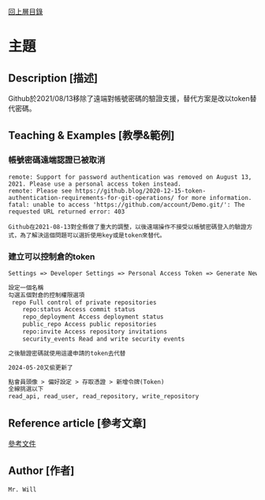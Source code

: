 [回上層目錄](../README.md)

# 主題

## **Description [描述]**
Github於2021/08/13移除了遠端對帳號密碼的驗證支援，替代方案是改以token替代密碼。

## **Teaching & Examples [教學&範例]**
### 帳號密碼遠端認證已被取消
```
remote: Support for password authentication was removed on August 13, 2021. Please use a personal access token instead.
remote: Please see https://github.blog/2020-12-15-token-authentication-requirements-for-git-operations/ for more information.
fatal: unable to access 'https://github.com/account/Demo.git/': The requested URL returned error: 403

Github在2021-08-13對全縣做了重大的調整，以後遠端操作不接受以帳號密碼登入的驗證方式，為了解決這個問題可以選折使用key或是token來替代。
```

### 建立可以控制倉的token
```txt
Settings => Developer Settings => Personal Access Token => Generate New Token

設定一個名稱
勾選五個對倉的控制權限選項
 repo Full control of private repositories
    repo:status Access commit status
    repo_deployment Access deployment status
    public_repo Access public repositories
    repo:invite Access repository invitations
    security_events Read and write security events

之後驗證密碼就使用這邊申請的token去代替

2024-05-20又偷更新了

點會員頭像 > 偏好設定 > 存取憑證 > 新增令牌(Token)
全線挑選以下
read_api, read_user, read_repository, write_repository
```

## **Reference article [參考文章]**
[參考文件](https://stackoverflow.com/questions/68775869/support-for-password-authentication-was-removed-please-use-a-personal-access-to)

## **Author [作者]**
`Mr. Will`

